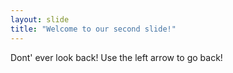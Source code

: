 ```yaml
---
layout: slide
title: "Welcome to our second slide!"
---
```

Dont' ever look back!
Use the left arrow to go back!
